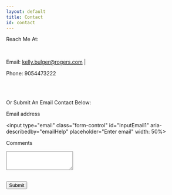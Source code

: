 ```yaml
---
layout: default
title: Contact
id: contact
---
```

Reach Me At: 

<br>

Email: kelly.bulger@rogers.com     |     

Phone: 9054473222

<br>

<br>

Or Submit An Email Contact Below:

 <div>

<form>

  <label for="InputEmail1">Email address</label>

  <input type="email" class="form-control" id="InputEmail1" aria-describedby="emailHelp" placeholder="Enter email" width: 50%>

 <label for="exampleTextarea">Comments</label>

  <textarea class="form-control" id="exampleTextarea" rows="3"></textarea>

</form>

<br>

   </div> <button type="submit" class="btn btn-primary">Submit</button>
